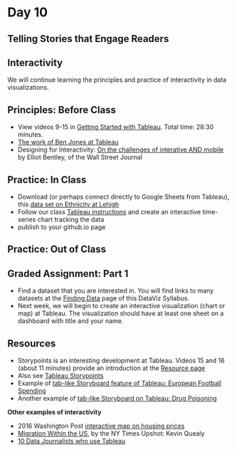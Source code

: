 # Day 10

## Telling Stories that Engage Readers
## Interactivity

We will continue learning the principles and practice of interactivity in data visualizations.

## Principles: Before Class

- View videos 9-15 in [Getting Started with Tableau](https://public.tableau.com/en-us/s/resources). Total time: 28:30 minutes.
- [The work of Ben Jones at Tableau](http://www.tableau.com/about/blog/contributors/ben-jones)
- Designing for Interactivity: [On the challenges of interative AND mobile](https://www.journalism.co.uk/news/how-the-wall-street-journal-approaches-data-interactives-on-mobile/s2/a574385/) by Elliot Bentley, of the Wall Street Journal

## Practice: In Class

- Download (or perhaps connect directly to Google Sheets from Tableau), this [data set on Ethnicity at Lehigh](https://docs.google.com/spreadsheets/d/12NuHCygG7XaS4Nd0GHgStiEWUjXYpYXuC2Ru2ntLnWw/edit?usp=sharing)
- Follow our class [Tableau instructions](https://github.com/jacklule/DataViz-Syllabus/blob/master/Tableau.md) and create an interactive time-series chart tracking the data
- publish to your github.io page

## Practice: Out of Class
## Graded Assignment: Part 1
- Find a dataset that you are interested in. You will find links to many datasets at the [Finding Data](https://github.com/jacklule/DataViz-Syllabus/blob/master/Finding%20Data.md) page of this DataViz Syllabus.
- Next week, we will begin to create an interactive visualization (chart or map) at Tableau. The visualization should have at least one sheet on a dashboard with title and your name.

## Resources
- Storypoints is an interesting development at Tableau. Videos 15 and 16 (about 11 minutes) provide an introduction at the [Resource page](https://public.tableau.com/en-us/s/resources)
- Also see [Tableau Storypoints](http://www.tableau.com/learn/tutorials/on-demand/story-points?signin=17cf0d05edff756e4aae84b5425a2887)
- Example of [tab-like Storyboard feature of Tableau: European Football Spending](https://public.tableau.com/s/gallery/spending-and-performance-5-european-football-leagues)
- Another example of [tab-like Storyboard on Tableau: Drug Poisoning](https://public.tableau.com/s/gallery/fatal-drug-overdose-rates-united-states?utm_source=feedburner&utm_medium=email&utm_campaign=Feed%3A+VizOfTheDay+%28Viz+of+the+Day+-+Beautiful+Visual+Stories%29)

**Other examples of interactivity**
- 2016 Washington Post [interactive map on housing prices](https://www.washingtonpost.com/graphics/business/wonk/housing/overview/?zip=#18015)
- [Migration Within the US](http://www.nytimes.com/interactive/2014/08/13/upshot/where-people-in-each-state-were-born.html?abt=0002&abg=0&_r=0), by the NY Times Upshot: Kevin Quealy
- [10 Data Journalists who use Tableau](https://public.tableau.com/s/blog/2016/02/10-data-journalists-follow-tableau-public?utm_campaign=Tableau%20Public%20Newsletter%20-%20GLOBAL%20en-US%20-%202016-03-08&utm_medium=email&utm_source=Eloqua&domain=gmail.com&eid=CTBLS000006197857#modal-signin)



